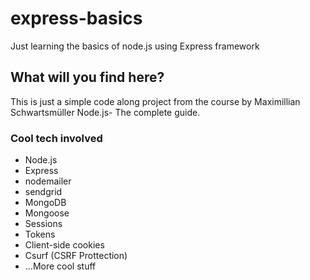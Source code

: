 # express-basics
Just learning the basics of node.js using Express framework

## What will you find here?
This is just a simple code along project from the course by Maximillian Schwartsmüller Node.js- The complete guide.

### Cool tech involved
* Node.js
* Express
* nodemailer
* sendgrid
* MongoDB
* Mongoose
* Sessions
* Tokens
* Client-side cookies
* Csurf (CSRF Prottection)
* ...More cool stuff

